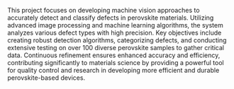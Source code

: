 This project focuses on developing machine vision approaches to accurately detect and classify defects in perovskite materials. Utilizing advanced image processing and machine learning algorithms, the system analyzes various defect types with high precision. Key objectives include creating robust detection algorithms, categorizing defects, and conducting extensive testing on over 100 diverse perovskite samples to gather critical data. Continuous refinement ensures enhanced accuracy and efficiency, contributing significantly to materials science by providing a powerful tool for quality control and research in developing more efficient and durable perovskite-based devices.
